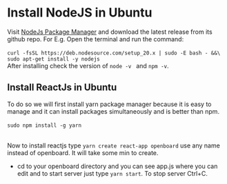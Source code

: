 # Install NodeJS in Ubuntu 
Visit [NodeJs Package Manager](https://nodejs.org/en/download/package-manager#debian-and-ubuntu-based-linux-distributions) and download the latest release from its github repo. 
For E.g. Open the terminal and run the command:  <br><br>
`curl -fsSL https://deb.nodesource.com/setup_20.x | sudo -E bash - &&\
sudo apt-get install -y nodejs`
<br>
After installing check the version of `node -v ` and `npm -v`.
<br>

## Install ReactJs in Ubuntu

To do so we will first install yarn package manager because it is easy to manage and it can install packages simultaneously and is better than npm.
<br><br>
`sudo npm install -g yarn` 
<br><br>

Now to install reactjs type `yarn create react-app openboard` use any name instead of openboard. It will take some min to create. 
* cd to your openboard directory and you can see app.js where you can edit and to start server just type `yarn start`. To stop server Ctrl+C.
